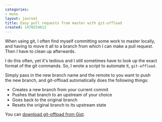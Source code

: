 ```yaml
---
categories:
- mono
layout: journal
title: Easy pull requests from master with git-offload
created: 1470254612
---
```

When using git, I often find myself committing some work to master locally, and having to move it all to a branch from which I can make a pull request. Then I have to clean up afterwards.

I do this often, yet it's tedious and I still sometimes have to look up the exact format of the git commands. So, I wrote a script to automate it, <code>git-offload</code>.

Simply pass in the new branch name and the remote to you want to push the new branch, and git-offload automatically does the following things:

<ul>
<li>Creates a new branch from your current commit
<li>Pushes that branch to an upstream of your choice
<li>Goes back to the original branch
<li>Resets the original branch to its upstream state
</ul>

You can <a href="https://gist.github.com/mhutch/722fff2315597fc7db28e660423efb5c">download git-offload from Gist</a>.

<script src="https://gist.github.com/mhutch/722fff2315597fc7db28e660423efb5c.js" />
